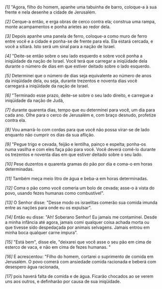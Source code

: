 *[1]* "Agora, filho do homem, apanhe uma tabuinha de barro, coloque-a à sua frente e nela desenhe a cidade de Jerusalém.

*[2]* Cerque-a então, e erga obras de cerco contra ela; construa uma rampa, monte acampamentos e ponha aríetes ao redor dela.

*[3]* Depois apanhe uma panela de ferro, coloque-a como muro de ferro entre você e a cidade e ponha-se de frente para ela. Ela estará cercada, e você a sitiará. Isto será um sinal para a nação de Israel.

*[4]* "Deite-se então sobre o seu lado esquerdo e sobre você ponha a iniqüidade da nação de Israel. Você terá que carregar a iniqüidade dela durante o número de dias em que estiver deitado sobre o lado esquerdo.

*[5]* Determinei que o número de dias seja equivalente ao número de anos da iniqüidade dela, ou seja, durante trezentos e noventa dias você carregará a iniqüidade da nação de Israel.

*[6]* "Terminado esse prazo, deite-se sobre o seu lado direito, e carregue a iniqüidade da nação de Judá,

*[7]* durante quarenta dias, tempo que eu determinei para você, um dia para cada ano. Olhe para o cerco de Jerusalém e, com braço desnudo, profetize contra ela.

*[8]* Vou amarrá-lo com cordas para que você não possa virar-se de lado enquanto não cumprir os dias da sua aflição.

*[9]* "Pegue trigo e cevada, feijão e lentilha, painço e espelta; ponha-os numa vasilha e com eles faça pão para você. Você deverá comê-lo durante os trezentos e noventa dias em que estiver deitado sobre o seu lado.

*[10]* Pese duzentos e quarenta gramas do pão por dia e coma-o em horas determinadas.

*[11]* Também meça meio litro de água e beba-a em horas determinadas.

*[12]* Coma o pão como você comeria um bolo de cevada; asse-o à vista do povo, usando fezes humanas como combustível".

*[13]* O Senhor disse: "Desse modo os israelitas comerão sua comida imunda entre as nações para onde eu os expulsar".

*[14]* Então eu disse: "Ah! Soberano Senhor! Eu jamais me contaminei. Desde a minha infância até agora, jamais comi qualquer coisa achada morta ou que tivesse sido despedaçada por animais selvagens. Jamais entrou em minha boca qualquer carne impura".

*[15]* "Está bem", disse ele, "deixarei que você asse o seu pão em cima de esterco de vaca, e não em cima de fezes humanas. "

*[16]* E acrescentou: "Filho do homem, cortarei o suprimento de comida em Jerusalém. O povo comerá com ansiedade comida racionada e beberá com desespero água racionada,

*[17]* pois haverá falta de comida e de água. Ficarão chocados ao se verem uns aos outros, e definharão por causa de sua iniqüidade.

